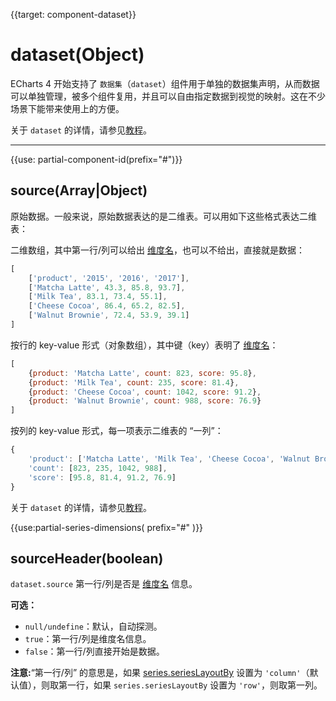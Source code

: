 
{{target: component-dataset}}

# dataset(Object)

ECharts 4 开始支持了 `数据集`（`dataset`）组件用于单独的数据集声明，从而数据可以单独管理，被多个组件复用，并且可以自由指定数据到视觉的映射。这在不少场景下能带来使用上的方便。

关于 `dataset` 的详情，请参见[教程](http://echarts.baidu.com/tutorial.html#%E4%BD%BF%E7%94%A8%20dataset%20%E7%AE%A1%E7%90%86%E6%95%B0%E6%8D%AE)。


---

{{use: partial-component-id(prefix="#")}}

## source(Array|Object)

原始数据。一般来说，原始数据表达的是二维表。可以用如下这些格式表达二维表：

二维数组，其中第一行/列可以给出 [维度名](~dataset.dimensions)，也可以不给出，直接就是数据：

```js
[
    ['product', '2015', '2016', '2017'],
    ['Matcha Latte', 43.3, 85.8, 93.7],
    ['Milk Tea', 83.1, 73.4, 55.1],
    ['Cheese Cocoa', 86.4, 65.2, 82.5],
    ['Walnut Brownie', 72.4, 53.9, 39.1]
]
```

按行的 key-value 形式（对象数组），其中键（key）表明了 [维度名](~dataset.dimensions)：
```js
[
    {product: 'Matcha Latte', count: 823, score: 95.8},
    {product: 'Milk Tea', count: 235, score: 81.4},
    {product: 'Cheese Cocoa', count: 1042, score: 91.2},
    {product: 'Walnut Brownie', count: 988, score: 76.9}
]
```

按列的 key-value 形式，每一项表示二维表的 “一列”：

```js
{
    'product': ['Matcha Latte', 'Milk Tea', 'Cheese Cocoa', 'Walnut Brownie'],
    'count': [823, 235, 1042, 988],
    'score': [95.8, 81.4, 91.2, 76.9]
}
```

关于 `dataset` 的详情，请参见[教程](http://echarts.baidu.com/tutorial.html#%E4%BD%BF%E7%94%A8%20dataset%20%E7%AE%A1%E7%90%86%E6%95%B0%E6%8D%AE)。


{{use:partial-series-dimensions(
    prefix="#"
)}}

## sourceHeader(boolean)

`dataset.source` 第一行/列是否是 [维度名](dataset.dimensions) 信息。

**可选：**

+ `null/undefine`：默认，自动探测。
+ `true`：第一行/列是维度名信息。
+ `false`：第一行/列直接开始是数据。

**注意:**“第一行/列” 的意思是，如果 [series.seriesLayoutBy](~series.seriesLayoutBy) 设置为 `'column'`（默认值），则取第一行，如果 `series.seriesLayoutBy` 设置为 `'row'`，则取第一列。
